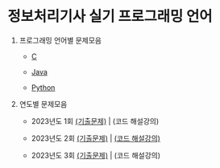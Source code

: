 # 정보처리기사 실기 프로그래밍 언어



1. 프로그래밍 언어별 문제모음

   - [C](C)

   - [Java](Java)

   - [Python](Python)



2. 연도별 문제모음

   - 2023년도 1회 [(기출문제)](https://chobopark.tistory.com/372) | (코드 해설강의)

   - 2023년도 2회 [(기출문제)](https://chobopark.tistory.com/420) | [(코드 해설강의)](https://www.youtube.com/watch?v=UcdVlh-MZQw)

   - 2023년도 3회 [(기출문제)](https://chobopark.tistory.com/453) | (코드 해설강의)
